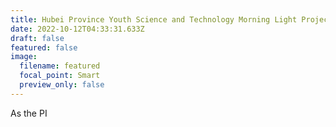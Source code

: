 ```yaml
---
title: Hubei Province Youth Science and Technology Morning Light Project
date: 2022-10-12T04:33:31.633Z
draft: false
featured: false
image:
  filename: featured
  focal_point: Smart
  preview_only: false
---
```

A﻿s the PI